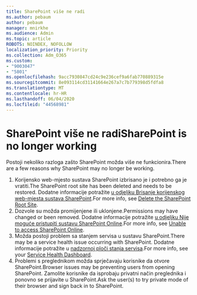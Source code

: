```yaml
---
title: SharePoint više ne radi
ms.author: pebaum
author: pebaum
manager: mnirkhe
ms.audience: Admin
ms.topic: article
ROBOTS: NOINDEX, NOFOLLOW
localization_priority: Priority
ms.collection: Adm_O365
ms.custom:
- "9003047"
- "5801"
ms.openlocfilehash: 9acc7930847cd24c9e236cef9a6fab770889315e
ms.sourcegitcommit: 8e093114cd31141664e267a7c7b779398d5fdfa8
ms.translationtype: MT
ms.contentlocale: hr-HR
ms.lasthandoff: 06/04/2020
ms.locfileid: "44568981"
---
```

# <a name="sharepoint-is-no-longer-working"></a><span data-ttu-id="e6024-102">SharePoint više ne radi</span><span class="sxs-lookup"><span data-stu-id="e6024-102">SharePoint is no longer working</span></span>

<span data-ttu-id="e6024-103">Postoji nekoliko razloga zašto SharePoint možda više ne funkcionira.</span><span class="sxs-lookup"><span data-stu-id="e6024-103">There are a few reasons why SharePoint may no longer be working.</span></span>

1. <span data-ttu-id="e6024-104">Korijensko web-mjesto sustava SharePoint izbrisano je i potrebno ga je vratiti.</span><span class="sxs-lookup"><span data-stu-id="e6024-104">The SharePoint root site has been deleted and needs to be restored.</span></span> <span data-ttu-id="e6024-105">Dodatne informacije potražite [u odjeljku Brisanje korijenskog web-mjesta sustava SharePoint](https://docs.microsoft.com/sharepoint/troubleshoot/sites/url-that-resides-under-root-site-collection-is-broken).</span><span class="sxs-lookup"><span data-stu-id="e6024-105">For more info, see [Delete the SharePoint Root Site](https://docs.microsoft.com/sharepoint/troubleshoot/sites/url-that-resides-under-root-site-collection-is-broken).</span></span>
2. <span data-ttu-id="e6024-106">Dozvole su možda promijenjene ili uklonjene.</span><span class="sxs-lookup"><span data-stu-id="e6024-106">Permissions may have changed or been removed.</span></span> <span data-ttu-id="e6024-107">Dodatne informacije potražite [u odjeljku Nije moguće pristupiti sustavu SharePoint Online](https://docs.microsoft.com/sharepoint/troubleshoot/sharing-and-permissions/sharepoint-online-inaccessible).</span><span class="sxs-lookup"><span data-stu-id="e6024-107">For more info, see [Unable to access SharePoint Online](https://docs.microsoft.com/sharepoint/troubleshoot/sharing-and-permissions/sharepoint-online-inaccessible).</span></span>
3. <span data-ttu-id="e6024-108">Možda postoji problem sa stanjem servisa u sustavu SharePoint.</span><span class="sxs-lookup"><span data-stu-id="e6024-108">There may be a service health issue occurring with SharePoint.</span></span> <span data-ttu-id="e6024-109">Dodatne informacije potražite u [nadzornoj ploči stanja servisa](https://admin.microsoft.com/AdminPortal/Home#/servicehealth).</span><span class="sxs-lookup"><span data-stu-id="e6024-109">For more info, see your [Service Health Dashboard](https://admin.microsoft.com/AdminPortal/Home#/servicehealth).</span></span>
4. <span data-ttu-id="e6024-110">Problemi s preglednikom možda sprječavaju korisnike da otvore SharePoint.</span><span class="sxs-lookup"><span data-stu-id="e6024-110">Browser issues may be preventing users from opening SharePoint.</span></span> <span data-ttu-id="e6024-111">Zamolite korisnike da isprobaju privatni način preglednika i ponovno se prijavite u SharePoint.</span><span class="sxs-lookup"><span data-stu-id="e6024-111">Ask the user(s) to try private mode of their browser and sign back in to SharePoint.</span></span>
